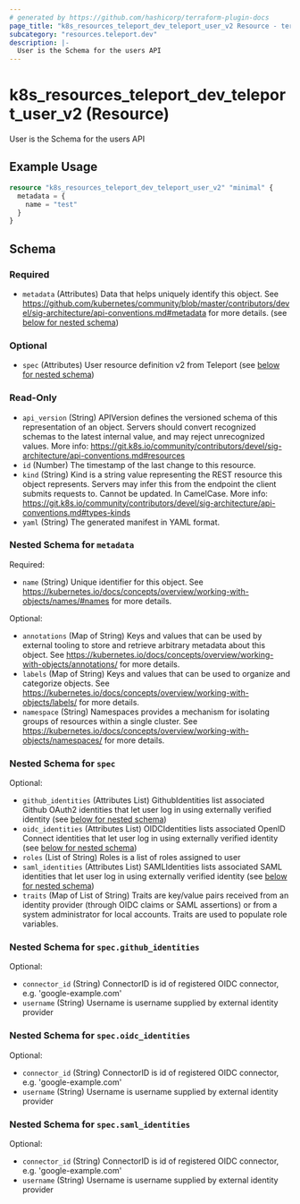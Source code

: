 ```yaml
---
# generated by https://github.com/hashicorp/terraform-plugin-docs
page_title: "k8s_resources_teleport_dev_teleport_user_v2 Resource - terraform-provider-k8s"
subcategory: "resources.teleport.dev"
description: |-
  User is the Schema for the users API
---
```


# k8s_resources_teleport_dev_teleport_user_v2 (Resource)

User is the Schema for the users API

## Example Usage

```terraform
resource "k8s_resources_teleport_dev_teleport_user_v2" "minimal" {
  metadata = {
    name = "test"
  }
}
```

<!-- schema generated by tfplugindocs -->
## Schema

### Required

- `metadata` (Attributes) Data that helps uniquely identify this object. See https://github.com/kubernetes/community/blob/master/contributors/devel/sig-architecture/api-conventions.md#metadata for more details. (see [below for nested schema](#nestedatt--metadata))

### Optional

- `spec` (Attributes) User resource definition v2 from Teleport (see [below for nested schema](#nestedatt--spec))

### Read-Only

- `api_version` (String) APIVersion defines the versioned schema of this representation of an object. Servers should convert recognized schemas to the latest internal value, and may reject unrecognized values. More info: https://git.k8s.io/community/contributors/devel/sig-architecture/api-conventions.md#resources
- `id` (Number) The timestamp of the last change to this resource.
- `kind` (String) Kind is a string value representing the REST resource this object represents. Servers may infer this from the endpoint the client submits requests to. Cannot be updated. In CamelCase. More info: https://git.k8s.io/community/contributors/devel/sig-architecture/api-conventions.md#types-kinds
- `yaml` (String) The generated manifest in YAML format.

<a id="nestedatt--metadata"></a>
### Nested Schema for `metadata`

Required:

- `name` (String) Unique identifier for this object. See https://kubernetes.io/docs/concepts/overview/working-with-objects/names/#names for more details.

Optional:

- `annotations` (Map of String) Keys and values that can be used by external tooling to store and retrieve arbitrary metadata about this object. See https://kubernetes.io/docs/concepts/overview/working-with-objects/annotations/ for more details.
- `labels` (Map of String) Keys and values that can be used to organize and categorize objects. See https://kubernetes.io/docs/concepts/overview/working-with-objects/labels/ for more details.
- `namespace` (String) Namespaces provides a mechanism for isolating groups of resources within a single cluster. See https://kubernetes.io/docs/concepts/overview/working-with-objects/namespaces/ for more details.


<a id="nestedatt--spec"></a>
### Nested Schema for `spec`

Optional:

- `github_identities` (Attributes List) GithubIdentities list associated Github OAuth2 identities that let user log in using externally verified identity (see [below for nested schema](#nestedatt--spec--github_identities))
- `oidc_identities` (Attributes List) OIDCIdentities lists associated OpenID Connect identities that let user log in using externally verified identity (see [below for nested schema](#nestedatt--spec--oidc_identities))
- `roles` (List of String) Roles is a list of roles assigned to user
- `saml_identities` (Attributes List) SAMLIdentities lists associated SAML identities that let user log in using externally verified identity (see [below for nested schema](#nestedatt--spec--saml_identities))
- `traits` (Map of List of String) Traits are key/value pairs received from an identity provider (through OIDC claims or SAML assertions) or from a system administrator for local accounts. Traits are used to populate role variables.

<a id="nestedatt--spec--github_identities"></a>
### Nested Schema for `spec.github_identities`

Optional:

- `connector_id` (String) ConnectorID is id of registered OIDC connector, e.g. 'google-example.com'
- `username` (String) Username is username supplied by external identity provider


<a id="nestedatt--spec--oidc_identities"></a>
### Nested Schema for `spec.oidc_identities`

Optional:

- `connector_id` (String) ConnectorID is id of registered OIDC connector, e.g. 'google-example.com'
- `username` (String) Username is username supplied by external identity provider


<a id="nestedatt--spec--saml_identities"></a>
### Nested Schema for `spec.saml_identities`

Optional:

- `connector_id` (String) ConnectorID is id of registered OIDC connector, e.g. 'google-example.com'
- `username` (String) Username is username supplied by external identity provider


